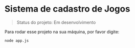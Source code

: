 # Sistema de cadastro de Jogos 

> Status do projeto: Em desenvolvimento

Para rodar esse projeto na sua máquina, por favor digite:  

```
node app.js
```
